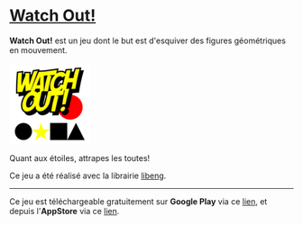 # [Watch Out!](https://github.com/STUDIO-Artaban/WatchOut)
**Watch Out!** est un jeu dont le but est d'esquiver des figures géométriques en mouvement.

![WatchOut screenshot](https://github.com/STUDIO-Artaban/WatchOut/blob/master/res/drawable-xxhdpi/ic_launcher.png)

Quant aux étoiles, attrapes les toutes!

Ce jeu a été réalisé avec la librairie [libeng](https://github.com/STUDIO-Artaban/libeng).
________________________________________________
Ce jeu est téléchargeable gratuitement sur **Google Play** via ce [lien](https://play.google.com/store/apps/details?id=com.studio.artaban.watchout), et depuis l'**AppStore** via ce [lien](https://itunes.apple.com/us/app/watch-out-!!!/id939565715).
